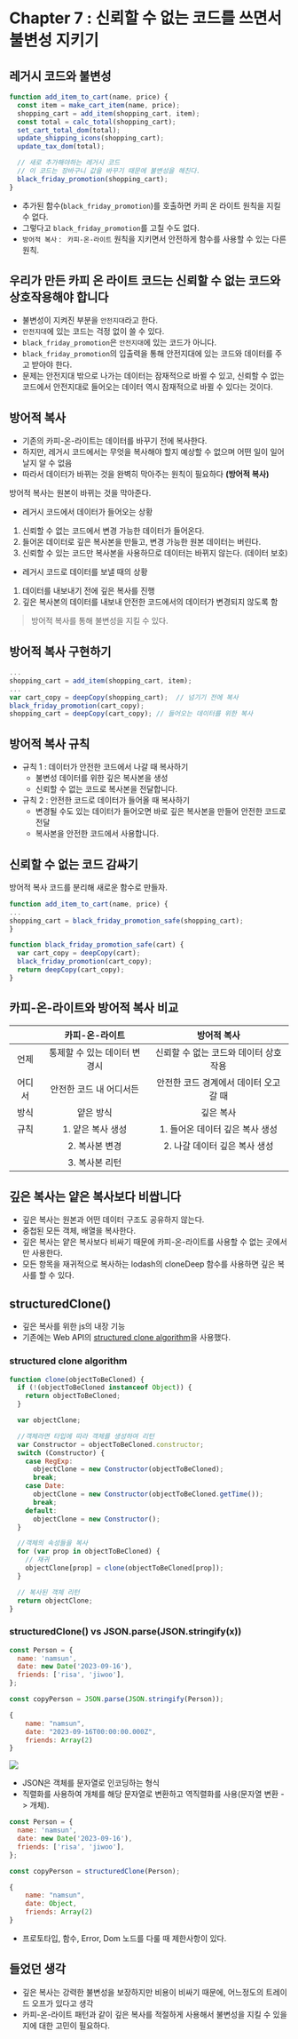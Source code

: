 # Chapter 7 : 신뢰할 수 없는 코드를 쓰면서 불변성 지키기

## 레거시 코드와 불변성

```js
function add_item_to_cart(name, price) {
  const item = make_cart_item(name, price);
  shopping_cart = add_item(shopping_cart, item);
  const total = calc_total(shopping_cart);
  set_cart_total_dom(total);
  update_shipping_icons(shopping_cart);
  update_tax_dom(total);

  // 새로 추가해야하는 레거시 코드
  // 이 코드는 장바구니 값을 바꾸기 때문에 불변성을 해친다.
  black_friday_promotion(shopping_cart);
}
```

- 추가된 함수(`black_friday_promotion`)를 호출하면 카피 온 라이트 원칙을 지킬 수 없다.
- 그렇다고 `black_friday_promotion`를 고칠 수도 없다.
- `방어적 복사` : ` 카피-온-라이트` 원칙을 지키면서 안전하게 함수를 사용할 수 있는 다른 원칙.

## 우리가 만든 카피 온 라이트 코드는 신뢰할 수 없는 코드와 상호작용해야 합니다

- 불변성이 지켜진 부분을 `안전지대`라고 한다.
- `안전지대`에 있는 코드는 걱정 없이 쓸 수 있다.
- `black_friday_promotion`은 `안전지대`에 있는 코드가 아니다.
- `black_friday_promotion`의 입출력을 통해 안전지대에 있는 코드와 데이터를 주고 받아야 한다.
- 문제는 안전지대 밖으로 나가는 데이터는 잠재적으로 바뀔 수 있고, 신뢰할 수 없는 코드에서 안전지대로 들어오는 데이터 역시 잠재적으로 바뀔 수 있다는 것이다.

## 방어적 복사

- 기존의 카피-온-라이트는 데이터를 바꾸기 전에 복사한다.
- 하지만, 레거시 코드에서는 무엇을 복사해야 할지 예상할 수 없으며 어떤 일이 일어날지 알 수 없음
- 따라서 데이터가 바뀌는 것을 완벽히 막아주는 원칙이 필요하다 **(방어적 복사)**

방어적 복사는 원본이 바뀌는 것을 막아준다.

- 레거시 코드에서 데이터가 들어오는 상황

1. 신뢰할 수 없는 코드에서 변경 가능한 데이터가 들어온다.
2. 들어온 데이터로 깊은 복사본을 만들고, 변경 가능한 원본 데이터는 버린다.
3. 신뢰할 수 있는 코드만 복사본을 사용하므로 데이터는 바뀌지 않는다. (데이터 보호)

- 레거시 코드로 데이터를 보낼 때의 상황

1. 데이터를 내보내기 전에 깊은 복사를 진행
2. 깊은 복사본의 데이터를 내보내 안전한 코드에서의 데이터가 변경되지 않도록 함

> 방어적 복사를 통해 불변성을 지킬 수 있다.

## 방어적 복사 구현하기

```js
...
shopping_cart = add_item(shopping_cart, item);
...
var cart_copy = deepCopy(shopping_cart);  // 넘기기 전에 복사
black_friday_promotion(cart_copy);
shopping_cart = deepCopy(cart_copy); // 들어오는 데이터를 위한 복사
```

## 방어적 복사 규칙

- 규칙 1 : 데이터가 안전한 코드에서 나갈 때 복사하기
  - 불변성 데이터를 위한 깊은 복사본을 생성
  - 신뢰할 수 없는 코드로 복사본을 전달합니다.
- 규칙 2 : 안전한 코드로 데이터가 들어올 때 복사하기
  - 변경될 수도 있는 데이터가 들어오면 바로 깊은 복사본을 만들어 안전한 코드로 전달
  - 복사본을 안전한 코드에서 사용합니다.

## 신뢰할 수 없는 코드 감싸기

방어적 복사 코드를 분리해 새로운 함수로 만들자.

```js
function add_item_to_cart(name, price) {
...
shopping_cart = black_friday_promotion_safe(shopping_cart);
}

function black_friday_promotion_safe(cart) {
  var cart_copy = deepCopy(cart);
  black_friday_promotion(cart_copy);
  return deepCopy(cart_copy);
}
```

## 카피-온-라이트와 방어적 복사 비교

|        |        카피-온-라이트        |              방어적 복사               |
| :----: | :--------------------------: | :------------------------------------: |
|  언제  | 통제할 수 있는 데이터 변경시 | 신뢰할 수 없는 코드와 데이터 상호작용  |
| 어디서 |   안전한 코드 내 어디서든    | 안전한 코드 경계에서 데이터 오고 갈 때 |
|  방식  |          얕은 방식           |               깊은 복사                |
|  규칙  |      1. 얕은 복사 생성       |    1. 들어온 데이터 깊은 복사 생성     |
|        |        2. 복사본 변경        |     2. 나갈 데이터 깊은 복사 생성      |
|        |        3. 복사본 리턴        |                                        |

## 깊은 복사는 얕은 복사보다 비쌉니다

- 깊은 복사는 원본과 어떤 데이터 구조도 공유하지 않는다.
- 중첩된 모든 객체, 배열을 복사한다.
- 깊은 복사는 얕은 복사보다 비싸기 때문에 카피-온-라이트를 사용할 수 없는 곳에서만 사용한다.
- 모든 항목을 재귀적으로 복사하는 lodash의 cloneDeep 함수를 사용하면 깊은 복사를 할 수 있다.

## structuredClone()

- 깊은 복사를 위한 js의 내장 기능
- 기존에는 Web API의 [structured clone algorithm](https://developer.mozilla.org/en-US/docs/Web/API/Web_Workers_API/Structured_clone_algorithm)을 사용했다.

### structured clone algorithm

```js
function clone(objectToBeCloned) {
  if (!(objectToBeCloned instanceof Object)) {
    return objectToBeCloned;
  }

  var objectClone;

  //객체라면 타입에 따라 객체를 생성하여 리턴
  var Constructor = objectToBeCloned.constructor;
  switch (Constructor) {
    case RegExp:
      objectClone = new Constructor(objectToBeCloned);
      break;
    case Date:
      objectClone = new Constructor(objectToBeCloned.getTime());
      break;
    default:
      objectClone = new Constructor();
  }

  //객체의 속성들을 복사
  for (var prop in objectToBeCloned) {
    // 재귀
    objectClone[prop] = clone(objectToBeCloned[prop]);
  }

  // 복사된 객체 리턴
  return objectClone;
}
```

### structuredClone() vs JSON.parse(JSON.stringify(x))

```js
const Person = {
  name: 'namsun',
  date: new Date('2023-09-16'),
  friends: ['risa', 'jiwoo'],
};

const copyPerson = JSON.parse(JSON.stringify(Person));
```

```js
{
    name: "namsun",
    date: "2023-09-16T00:00:00.000Z",
    friends: Array(2)
}
```

![](https://velog.velcdn.com/images/nsunny0908/post/3f67e9b0-d221-46ab-8130-fe006303b415/image.png)

- JSON은 객체를 문자열로 인코딩하는 형식
- 직렬화를 사용하여 개체를 해당 문자열로 변환하고 역직렬화를 사용(문자열 변환 -> 개체).

```js
const Person = {
  name: 'namsun',
  date: new Date('2023-09-16'),
  friends: ['risa', 'jiwoo'],
};

const copyPerson = structuredClone(Person);
```

```js
{
    name: "namsun",
    date: Object,
    friends: Array(2)
}
```

- 프로토타입, 함수, Error, Dom 노드를 다룰 때 제한사항이 있다.

## 들었던 생각

- 깊은 복사는 강력한 불변성을 보장하지만 비용이 비싸기 때문에, 어느정도의 트레이드 오프가 있다고 생각
- 카피-온-라이트 패턴과 같이 깊은 복사를 적절하게 사용해서 불변성을 지킬 수 있을지에 대한 고민이 필요하다.
